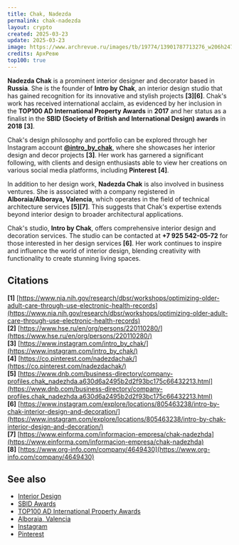 ```yaml
---
title: Chak, Nadezda
permalink: chak-nadezda
layout: crypto
created: 2025-03-23
update: 2025-03-23
image: https://www.archrevue.ru/images/tb/19774/13901787713276_w206h247.jpg
credits: АрхРевю
top100: true
---
```


**Nadezda Chak** is a prominent interior designer and decorator based in **Russia**. She is the founder of **Intro by Chak**, an interior design studio that has gained recognition for its innovative and stylish projects **[3][6]**. Chak's work has received international acclaim, as evidenced by her inclusion in the **TOP100 AD International Property Awards** in **2017** and her status as a finalist in the **SBID (Society of British and International Design) awards** in **2018** **[3]**.

Chak's design philosophy and portfolio can be explored through her Instagram account **[@intro_by_chak](https://www.instagram.com/intro_by_chak/)**, where she showcases her interior design and decor projects **[3]**. Her work has garnered a significant following, with clients and design enthusiasts able to view her creations on various social media platforms, including **Pinterest** **[4]**.

In addition to her design work, **Nadezda Chak** is also involved in business ventures. She is associated with a company registered in **Alboraia/Alboraya, Valencia**, which operates in the field of technical architecture services **[5][7]**. This suggests that Chak's expertise extends beyond interior design to broader architectural applications.

Chak's studio, **Intro by Chak**, offers comprehensive interior design and decoration services. The studio can be contacted at **+7 925 542-05-72** for those interested in her design services **[6]**. Her work continues to inspire and influence the world of interior design, blending creativity with functionality to create stunning living spaces.

## Citations

**[1]** [https://www.nia.nih.gov/research/dbsr/workshops/optimizing-older-adult-care-through-use-electronic-health-records](https://www.nia.nih.gov/research/dbsr/workshops/optimizing-older-adult-care-through-use-electronic-health-records)  
**[2]** [https://www.hse.ru/en/org/persons/220110280/](https://www.hse.ru/en/org/persons/220110280/)  
**[3]** [https://www.instagram.com/intro_by_chak/](https://www.instagram.com/intro_by_chak/)  
**[4]** [https://co.pinterest.com/nadezdachak/](https://co.pinterest.com/nadezdachak/)  
**[5]** [https://www.dnb.com/business-directory/company-profiles.chak_nadezhda.a630d6a2495b2d2f93bc175c66432213.html](https://www.dnb.com/business-directory/company-profiles.chak_nadezhda.a630d6a2495b2d2f93bc175c66432213.html)  
**[6]** [https://www.instagram.com/explore/locations/805463238/intro-by-chak-interior-design-and-decoration/](https://www.instagram.com/explore/locations/805463238/intro-by-chak-interior-design-and-decoration/)  
**[7]** [https://www.einforma.com/informacion-empresa/chak-nadezhda](https://www.einforma.com/informacion-empresa/chak-nadezhda)  
**[8]** [https://www.org-info.com/company/4649430](https://www.org-info.com/company/4649430)  

## See also

- [Interior Design](https://en.wikipedia.org/wiki/Interior_design)  
- [SBID Awards](https://www.sbid.org/sbid-international-design-awards/)  
- [TOP100 AD International Property Awards](https://propertyawards.net/)  
- [Alboraia, Valencia](https://en.wikipedia.org/wiki/Alboraya)  
- [Instagram](https://www.instagram.com/)  
- [Pinterest](https://www.pinterest.com/)  

<!-- Prompt:  
- Не менять язык статьи, сохранять оригинальный язык.  
- Если тема оформлена как "Имя Фамилия", заголовок должен быть "Фамилия, Имя".  
- Изменить title: A Template на основной топик в статье.  
- Создать permalink: на основе title.  
- Замени date: 2018-01-02 на created: текущую дату в таком же формате  
- Замени update: хххх-хх-хх текущую дату в таком же формате  
- Изменить заголовок раздела "Citations" на ## Citations.  
- Оформить ссылки в разделе "Citations" в формате: **[1]** [URL](URL).  
- При ссылке на источник в тексте, использовать формат: **[x]**, **[x]**.  
- Убедиться, что номера цитат соответствуют записям в разделе "Citations".  
- Сделать номера цитат кликабельными по указанному выше формату.  
- Добавить список связанных тем в том же формате.  
- Если есть списки - конвертируй их в таблицы  
- Выделяй даты, места, географические назавания, адреса, имена собственные **таким образом**  
- Использовать шаблон - "[Название темы](ссылка-на-тему)" для каждого пункта.  
- Раздел ## See also должен включаться автоматически в конец статьи.  
- Результат в md коде  
- Оставить этот Prompt после редактирования в конце кода.  
-->

